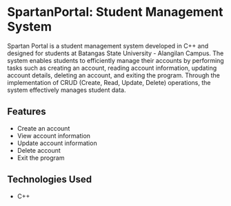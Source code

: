 # SpartanPortal: Student Management System

Spartan Portal is a student management system developed in C++ and designed for students at Batangas 
State University - Alangilan Campus. The system enables students to efficiently manage their accounts 
by performing tasks such as creating an account, reading account information, updating account details, 
deleting an account, and exiting the program. Through the implementation of CRUD (Create, Read, 
Update, Delete) operations, the system effectively manages student data.

## Features

- Create an account
- View account information
- Update account information 
- Delete account 
- Exit the program

## Technologies Used

- C++

